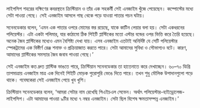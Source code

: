 লাইপসিশ শহরের দক্ষিণের কবরস্থানে ক্রিস্টিয়ান ও তাঁর এক সহকর্মী সেই এনজাইম খুঁজে পেয়েছেন। কম্পোস্টের মধ্যে সেটা পাওয়া গেছে। সেই এনজাইম আসলে গাছ থেকে পড়ে যাওয়া পাতার পচন ঘটায়।

সনেনডেকার বলেন, ‘এমন এক পাতার ওপরে মোমের স্তর রয়েছে, যাকে কাটিন লেয়ার বলা হয়। সেটা একধরনের পলিয়েস্টর। এটা একটা পলিমার, যার কাঠামো ঠিক পিইটি প্লাস্টিকের মতো এস্টার বন্ডের ওপর ভিত্তি করে তৈরি হয়েছে। অনেক জৈব প্লাস্টিকের মধ্যেও এমন বৈশিষ্ট্য দেখা যায়। এসব এনজাইম এতটাই অনির্দিষ্ট যে সেটি পলিয়েস্টার স্পেকট্রামের এক বিস্তীর্ণ রেঞ্জ শনাক্ত ও প্রক্রিয়াজাত করতে পারে। সেটা আমাদের সুবিধা ও সৌভাগ্যও বটে। কারণ, আমাদের প্লাস্টিকের সমস্যার জৈব জবাব পাওয়া গেছে।’

সেই এনজাইম কত দ্রুত প্লাস্টিক ভাঙতে পারে, ক্রিস্টিয়ান সনেনডেকার তা হাতেনাতে করে দেখাচ্ছেন। ৬০–৭০ ডিগ্রি তাপমাত্রায় এনজাইম মাত্র এক দিনেই পিইটি মোড়ক পুরোপুরি ভেঙে দিতে পারে। তখন শুধু মৌলিক উপাদানগুলো পড়ে থাকে। গবেষকেরা সেই এনজাইম পেয়ে খুব খুশি।

ক্রিস্টিয়ান সনেনডেকার বলেন, ‘আমরা সেটার নাম রেখেছি পিএইচএল সেভেন। অর্থাৎ পলিয়েস্টার-হাইড্রোলেজ-লাইপসিশ। এটা আমাদের পাওয়া ৯টির মধ্যে ৭ নম্বর এনজাইম। সেটা ছিল বিশেষ ক্ষমতাসম্পন্ন এনজাইম।’
